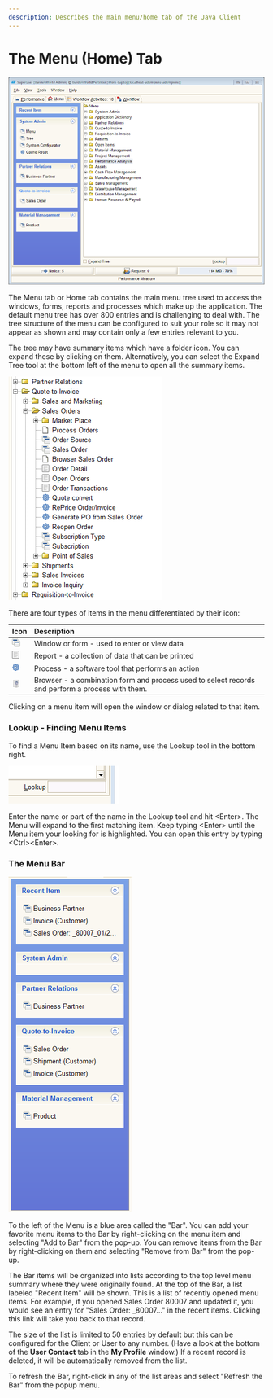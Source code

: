 ```yaml
---
description: Describes the main menu/home tab of the Java Client
---
```


# The Menu \(Home\) Tab

![The Java Client home menu tab](../../../.gitbook/assets/swing_menu.PNG)

The Menu tab or Home tab contains the main menu tree used to access the windows, forms, reports and processes which make up the application.  The default menu tree has over 800 entries and is challenging to deal with.  The tree structure of the menu can be configured to suit your role so it may not appear as shown and may contain only a few entries relevant to you.

The tree may have summary items which have a folder icon.  You can expand these by clicking on them.  Alternatively, you can select the Expand Tree tool at the bottom left of the menu to open all the summary items.

![Example of an expanded menu](../../../.gitbook/assets/swing_menu_expanded.PNG)

There are four types of items in the menu differentiated by their icon:

| Icon | Description |
| :--- | :--- |
| ![](../../../.gitbook/assets/mwindow.gif)  | Window or form - used to enter or view data |
| ![](../../../.gitbook/assets/mreport.gif)  | Report - a collection of data that can be printed |
| ![](../../../.gitbook/assets/mprocess.gif)  | Process - a software tool that performs an action |
| ![](../../../.gitbook/assets/mdocaction.gif)  | Browser - a combination form and process used to select records and perform a process with them. |

Clicking on a menu item will open the window or dialog related to that item.

### Lookup - Finding Menu Items

To find a Menu Item based on its name, use the Lookup tool in the bottom right.

![The Lookup tool for the main menu.](../../../.gitbook/assets/swing_menu_lookupdetail.PNG)

Enter the name or part of the name in the Lookup tool and hit &lt;Enter&gt;.  The Menu will expand to the first matching item. Keep typing &lt;Enter&gt; until the Menu item your looking for is highlighted.  You can open this entry by typing &lt;Ctrl&gt;&lt;Enter&gt;.

### The Menu Bar

![](../../../.gitbook/assets/swing_menu_bar.PNG)

To the left of the Menu is a blue area called the "Bar".  You can add your favorite menu items to the Bar by right-clicking on the menu item and selecting "Add to Bar" from the pop-up.  You can remove items from the Bar by right-clicking on them and selecting "Remove from Bar" from the pop-up.

The Bar items will be organized into lists according to the top level menu summary where they were originally found.  At the top of the Bar, a list labeled "Recent Item" will be shown.  This is a list of recently opened menu items. For example, if you opened Sales Order 80007 and updated it, you would see an entry for "Sales Order: \_80007..." in the recent items. Clicking this link will take you back to that record.

The size of the list is limited to 50 entries by default but this can be configured for the Client or  User to any number.  \(Have a look at the bottom of the **User Contact** tab in the **My Profile** window.\) If a recent record is deleted, it will be automatically removed from the list.  

To refresh the Bar, right-click in any of the list areas and select "Refresh the Bar" from the popup menu.

 

